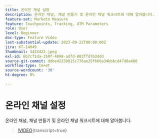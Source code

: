 ```yaml
---
title: 온라인 채널 설정
description: 온라인 채널, 채널 만들기 및 온라인 채널 워크시트에 대해 알아봅니다.
feature-set: Marketo Measure
feature: Touchpoints, Tracking, UTM Parameters
role: User
level: Beginner
doc-type: Feature Video
last-substantial-update: 2023-09-22T00:00:00Z
jira: KT-14049
thumbnail: 3424422.jpeg
exl-id: 6b7cf1da-159f-4898-adfd-883ffd7b3ddd
source-git-commit: ddbe42250815c776ae25f660a34bbbcd47d8a480
workflow-type: tm+mt
source-wordcount: '30'
ht-degree: 0%

---
```


# 온라인 채널 설정

온라인 채널, 채널 만들기 및 온라인 채널 워크시트에 대해 알아봅니다.

>[!VIDEO](https://video.tv.adobe.com/v/3454156/?learn=on&captions=kor){transcript=true}
